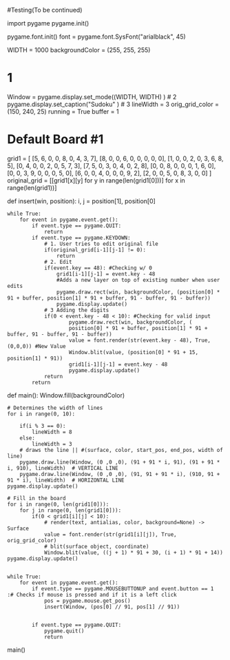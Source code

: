 #Testing(To be continued)

import pygame
pygame.init()

pygame.font.init()
font = pygame.font.SysFont("arialblack", 45)


WIDTH = 1000
backgroundColor = (255, 255, 255)
# 1
Window = pygame.display.set_mode((WIDTH, WIDTH)  )  # 2
pygame.display.set_caption("Sudoku"  )  # 3
lineWidth = 3
orig_grid_color = (150, 240, 25)
running = True
buffer = 1

# Default Board #1
grid1 = [
    [5, 6, 0, 0, 8, 0, 4, 3, 7],
    [8, 0, 0, 6, 0, 0, 0, 0, 0],
    [1, 0, 0, 2, 0, 3, 6, 8, 5],
    [0, 4, 0, 0, 2, 0, 5, 7, 3],
    [7, 5, 0, 3, 0, 4, 0, 2, 8],
    [0, 0, 8, 0, 0, 0, 1, 6, 0],
    [0, 0, 3, 9, 0, 0, 0, 5, 0],
    [6, 0, 0, 4, 0, 0, 0, 9, 2],
    [2, 0, 0, 5, 0, 8, 3, 0, 0]
]
original_grid = [[grid1[x][y] for y in range(len(grid1[0]))] for x in range(len(grid1))]


def insert(win, position):
    i, j = position[1], position[0]

    while True:
        for event in pygame.event.get():
            if event.type == pygame.QUIT:
                return
            if event.type == pygame.KEYDOWN:
                # 1. User tries to edit original file
                if(original_grid[i-1][j-1] != 0):
                    return
                # 2. Edit
                if(event.key == 48): #Checking w/ 0
                    grid1[i-1][j-1] = event.key - 48
                    #Adds a new layer on top of existing number when user edits
                    pygame.draw.rect(win, backgroundColor, (position[0] * 91 + buffer, position[1] * 91 + buffer, 91 - buffer, 91 - buffer))
                    pygame.display.update()
                # 3 Adding the digits
                if(0 < event.key - 48 < 10): #Checking for valid input
                        pygame.draw.rect(win, backgroundColor, (
                        position[0] * 91 + buffer, position[1] * 91 + buffer, 91 - buffer, 91 - buffer))
                        value = font.render(str(event.key - 48), True, (0,0,0)) #New Value
                        Window.blit(value, (position[0] * 91 + 15, position[1] * 91))
                        grid1[i-1][j-1] = event.key - 48
                        pygame.display.update()
                return
            return






def main():
    Window.fill(backgroundColor)

    # Determines the width of lines
    for i in range(0, 10):

        if(i % 3 == 0):
            lineWidth = 8
        else:
            lineWidth = 3
        # draws the line || #(surface, color, start_pos, end_pos, width of line)
        pygame.draw.line(Window, (0 ,0 ,0), (91 + 91 * i, 91), (91 + 91 * i, 910), lineWidth)  # VERTICAL LINE
        pygame.draw.line(Window, (0 ,0 ,0), (91, 91 + 91 * i), (910, 91 + 91 * i), lineWidth)  # HORIZONTAL LINE
    pygame.display.update()

    # Fill in the board
    for i in range(0, len(grid1[0])):
        for j in range(0, len(grid1[0])):
            if(0 < grid1[i][j] < 10):
                # render(text, antialias, color, background=None) -> Surface
                value = font.render(str(grid1[i][j]), True, orig_grid_color)
                # blit(surface object, coordinate)
                Window.blit(value, ((j + 1) * 91 + 30, (i + 1) * 91 + 14))
    pygame.display.update()


    while True:
        for event in pygame.event.get():
            if event.type == pygame.MOUSEBUTTONUP and event.button == 1  :# Checks if mouse is pressed and if it is a left click
                pos = pygame.mouse.get_pos()
                insert(Window, (pos[0] // 91, pos[1] // 91))


            if event.type == pygame.QUIT:
                pygame.quit()
                return

main()
